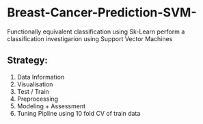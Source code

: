 # Breast-Cancer-Prediction-SVM-
Functionally equivalent classification using Sk-Learn perform a classification investigarion using Support Vector Machines

## Strategy:

1. Data Information
2. Visualisation
3. Test / Train
4. Preprocessing
5. Modeling + Assessment
6. Tuning Pipline using 10 fold CV of train data
